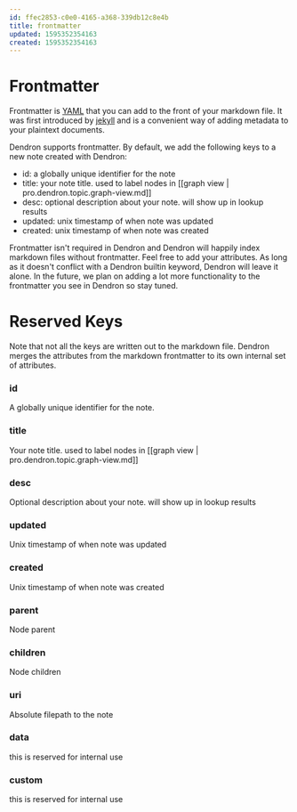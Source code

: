 ```yaml
---
id: ffec2853-c0e0-4165-a368-339db12c8e4b
title: frontmatter
updated: 1595352354163
created: 1595352354163
---
```


# Frontmatter

Frontmatter is [YAML](https://yaml.org/) that you can add to the front of your markdown file. It was first introduced by [jekyll](https://jekyllrb.com/docs/front-matter/) and is a convenient way of adding metadata to your plaintext documents. 

Dendron supports frontmatter. By default, we add the following keys to a new note created with Dendron:
- id: a globally unique identifier for the note
- title: your note title. used to label nodes in [[graph view | pro.dendron.topic.graph-view.md]]
- desc: optional description about your note. will show up in lookup results
- updated: unix timestamp of when note was updated
- created: unix timestamp of when note was created

Frontmatter isn't required in Dendron and Dendron will happily index markdown files without frontmatter. Feel free to add your attributes. As long as it doesn't conflict with a Dendron builtin keyword, Dendron will leave it alone. In the future, we plan on adding a lot more functionality to the frontmatter you see in Dendron so stay tuned. 

# Reserved Keys

Note that not all the keys are written out to the markdown file. Dendron merges the attributes from the markdown frontmatter to its own internal set of attributes. 

### id


A globally unique identifier for the note.

### title

Your note title. used to label nodes in [[graph view | pro.dendron.topic.graph-view.md]]

### desc

Optional description about your note. will show up in lookup results

### updated

Unix timestamp of when note was updated

### created

Unix timestamp of when note was created

### parent

Node parent

### children

Node children

### uri

Absolute filepath to the note

### data

this is reserved for internal use

### custom 

this is reserved for internal use